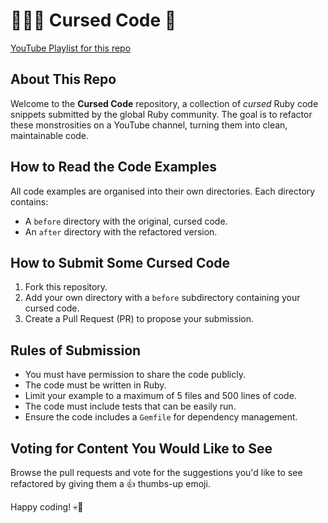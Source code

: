 # 🧙🏻‍♀️ Cursed Code 👻

[YouTube Playlist for this repo](https://youtube.com/playlist?list=PLSoe3m51zPA3LaXGdtKgWEOkzoqe66c_w&si=XU7-zKa9OSf2c5jP)


## About This Repo
Welcome to the **Cursed Code** repository, a collection of _cursed_ Ruby code snippets submitted by the global Ruby community. The goal is to refactor these monstrosities on a YouTube channel, turning them into clean, maintainable code. 

## How to Read the Code Examples
All code examples are organised into their own directories. Each directory contains:
- A `before` directory with the original, cursed code.
- An `after` directory with the refactored version.

## How to Submit Some Cursed Code
1. Fork this repository.
2. Add your own directory with a `before` subdirectory containing your cursed code.
3. Create a Pull Request (PR) to propose your submission.

## Rules of Submission
- You must have permission to share the code publicly.
- The code must be written in Ruby.
- Limit your example to a maximum of 5 files and 500 lines of code.
- The code must include tests that can be easily run.
- Ensure the code includes a `Gemfile` for dependency management.

## Voting for Content You Would Like to See
Browse the pull requests and vote for the suggestions you'd like to see refactored by giving them a 👍 thumbs-up emoji.

Happy coding! 💀👾

